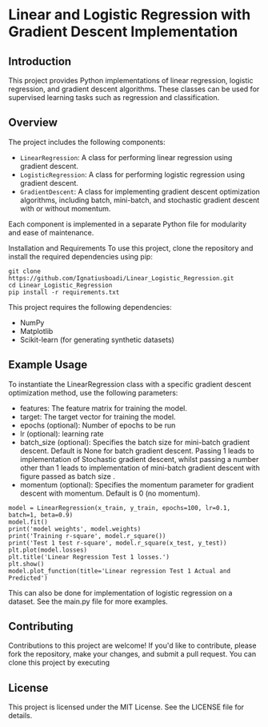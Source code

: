 # Linear and Logistic Regression with Gradient Descent Implementation

## Introduction

This project provides Python implementations of linear regression, logistic regression, and 
gradient descent algorithms. These classes can be used for supervised learning tasks such as
regression and classification.

## Overview

The project includes the following components:
- `LinearRegression`: A class for performing linear regression using gradient descent.
- `LogisticRegression`: A class for performing logistic regression using gradient descent.
- `GradientDescent`: A class for implementing gradient descent optimization algorithms, including batch,
mini-batch, and stochastic gradient descent with or without momentum.

Each component is implemented in a separate Python file for modularity and ease of maintenance.

Installation and Requirements
To use this project, clone the repository and install the required dependencies using pip:

```Copy code
git clone https://github.com/Ignatiusboadi/Linear_Logistic_Regression.git
cd Linear_Logistic_Regression
pip install -r requirements.txt
```

This project requires the following dependencies:
- NumPy
- Matplotlib
- Scikit-learn (for generating synthetic datasets)


## Example Usage
To instantiate the LinearRegression class with a specific gradient descent optimization method,
use the following parameters:

- features: The feature matrix for training the model.
- target: The target vector for training the model.
- epochs (optional): Number of epochs to be run
- lr (optional): learning rate
- batch_size (optional): Specifies the batch size for mini-batch gradient descent. Default is None for batch gradient
descent. Passing 1 leads to implementation of Stochastic gradient descent, whilst passing a number other than 1 
leads to implementation of mini-batch gradient descent with figure passed as batch size . 
- momentum (optional): Specifies the momentum parameter for gradient descent with momentum. Default is 0 (no momentum).

```Copy code
model = LinearRegression(x_train, y_train, epochs=100, lr=0.1, batch=1, beta=0.9)
model.fit()
print('model weights', model.weights)
print('Training r-square', model.r_square())
print('Test 1 test r-square', model.r_square(x_test, y_test))
plt.plot(model.losses)
plt.title('Linear Regression Test 1 losses.')
plt.show()
model.plot_function(title='Linear regression Test 1 Actual and Predicted')
```

This can also be done for implementation of logistic regression on a dataset. See the main.py file for more
examples.

## Contributing
Contributions to this project are welcome! If you'd like to contribute, please fork the repository,
make your changes, and submit a pull request. You can clone this project by executing

## License
This project is licensed under the MIT License. See the LICENSE file for details.